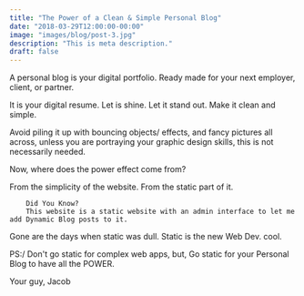 ```yaml
---
title: "The Power of a Clean & Simple Personal Blog"
date: "2018-03-29T12:00:00-00:00"
image: "images/blog/post-3.jpg"
description: "This is meta description."
draft: false
---
```


A personal blog is your digital portfolio. Ready made for your next employer, client, or partner. 

It is your digital resume. Let is shine. Let it stand out. Make it clean and simple.

Avoid piling it up with bouncing objects/ effects, and fancy pictures all across, unless you are portraying your graphic design skills, this is not necessarily needed.

Now, where does the power effect come from?

From the simplicity of the website. From the static part of it. 

        Did You Know?
        This website is a static website with an admin interface to let me add Dynamic Blog posts to it.
        
Gone are the days when static was dull. Static is the new Web Dev. cool.
        
PS:/ Don't go static for complex web apps, but, Go static for your Personal Blog to have all the POWER.

Your guy,
Jacob